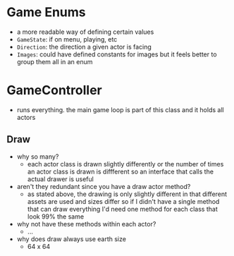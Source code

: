 # Game Enums
- a more readable way of defining certain values
- `GameState`: if on menu, playing, etc
- `Direction`: the direction a given actor is facing
- `Images`: could have defined constants for images but it feels better to group them all in an enum

# GameController
- runs everything. the main game loop is part of this class and it holds all actors

## Draw
- why so many?
    - each actor class is drawn slightly differently or the number of times an actor class is drawn is diffferent so an interface that calls the actual drawer is useful
- aren't they redundant since you have a draw actor method?
    - as stated above, the drawing is only slightly different in that different assets are used and sizes differ so if I didn't have a single method that can draw everything I'd need one method for each class that look 99% the same
- why not have these methods within each actor?
    - ...
- why does draw always use earth size
    - 64 x 64